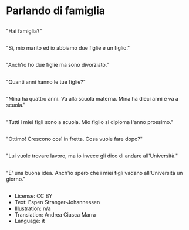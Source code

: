 # Parlando di famiglia

##
"Hai famiglia?"

##
"Sì, mio marito ed io abbiamo due figlie e un figlio."

##
"Anch'io ho due figlie ma sono divorziato."

##
"Quanti anni hanno le tue figlie?"

##
"Mina ha quattro anni. Va alla scuola materna. Mina ha dieci anni e va a scuola."

##
"Tutti i miei figli sono a scuola. Mio figlio si diploma l'anno prossimo."

##
"Ottimo! Crescono così in fretta. Cosa vuole fare dopo?"

##
"Lui vuole trovare lavoro, ma io invece gli dico di andare all'Università."

##
"E' una buona idea. Anch'io spero che i miei figli vadano all'Università un giorno."

##
* License: CC BY
* Text: Espen Stranger-Johannessen
* Illustration: n/a
* Translation: Andrea Ciasca Marra
* Language: it

